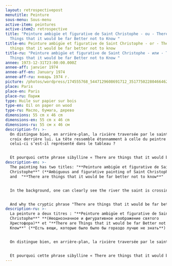 ```yaml
---
layout: retrospectivepost
menutitle: Peinture
sous-menu: Sous-menu
active-item: peintures
active-item2: retrospective
title: "Peinture ambigüe et figurative de Saint Christophe - ou - There are
  Things that it would be far Better not to Know "
title-en: Peinture ambigüe et figurative de Saint Christophe - or - There are
  things that it would be far better not to know
title-ru: "Peinture ambigüe et figurative de Saint Christophe - или - There are
  Things that it would be far Better not to Know "
annee: 1973-12-31T23:00:00.000Z
annee-aff: janvier 1974
annee-aff-en: January 1974
annee-aff-ru: январь 1974 г.
picture: /photos/wordpress/174555768_5447129608691712_3517750228046646207_n.jpg
place: Paris
place-en: Paris
place-ru: Париж
type: Huile sur papier sur bois
type-en: Oil on paper on wood
type-ru: Масло, бумага, дерево
dimensions: 55 cm x 46 cm
dimensions-en: 55 cm x 46 cm
dimensions-ru: 55 см x 46 см
description-fr: >-
  On distingue bien, en arrière-plan, la rivière traversée par le saint, la
  croix derrière lui. La tête ressemble étonnamment à celle du peintre ;
  celui-ci s’est-il représenté dans le tableau ?


  Et pourquoi cette phrase sibylline « There are things that it would be far better not to know » (Il y a des choses qu’il vaudrait bien mieux ne jamais connaître) ? De quoi parle le peintre ? Des souvenirs passés ? Choses indicibles mais représentables sur la toile à condition qu'elles soient ambiguës et abstraites.
description-en: >-
  The painting has two titles: "**Peinture ambigüe et figurative de Saint
  Christophe**" (**Ambiguous and figurative painting of Saint Christopher**)
  and  "**There are things that it would be far better not to know**"


  In the background, one can clearly see the river the saint is crossing and the cross he carries. Surprisingly, his head resembles that of the artist; did he really represent himself in the painting?


  And why the cryptic phrase "There are things that it would be far better not to know"? What is the artist referring to? Past memories? Things that are unspeakable but representable on the canvas provided they are ambiguous and abstract.
description-ru: >-
  La peinture a deux titres : "**Peinture ambigüe et figurative de Saint
  Christophe**" **(Неоднозначное и фигуративное изображение святого
  Христофора)** et "**There are Things that it would be far Better not to
  Know**" (**Есть вещи, которые было было бы гораздо лучше не знать**)


  On distingue bien, en arrière-plan, la rivière traversée par le saint, la croix derrière lui. La tête ressemble étonnamment à celle du peintre ; celui-ci s’est-il représenté dans le tableau ?


  Et pourquoi cette phrase sibylline « There are things that it would be far better not to know » (Il y a des choses qu’il vaudrait bien mieux ne jamais connaître) ? De quoi parle le peintre ? Des souvenirs passés ? Choses indicibles mais représentables sur la toile à condition qu'elles soient ambiguës et abstraites.
---
```

